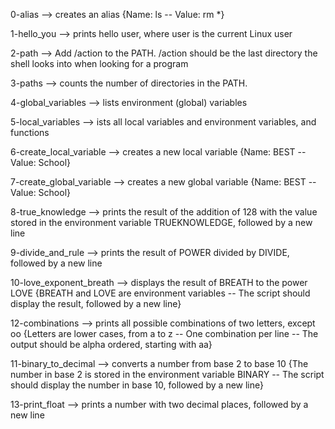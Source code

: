 0-alias --> creates an alias {Name: ls -- Value: rm *}


1-hello_you --> prints hello user, where user is the current Linux user


2-path --> Add /action to the PATH. /action should be the last directory the shell looks into when looking for a program


3-paths --> counts the number of directories in the PATH.


4-global_variables -->  lists environment (global) variables


5-local_variables --> ists all local variables and environment variables, and functions


6-create_local_variable --> creates a new local variable {Name: BEST -- Value: School}


7-create_global_variable --> creates a new global variable {Name: BEST -- Value: School}



8-true_knowledge --> prints the result of the addition of 128 with the value stored in the environment variable TRUEKNOWLEDGE, followed by a new line


9-divide_and_rule --> prints the result of POWER divided by DIVIDE, followed by a new line


10-love_exponent_breath --> displays the result of BREATH to the power LOVE {BREATH and LOVE are environment variables -- The script should display the result, followed by a new line}


12-combinations --> prints all possible combinations of two letters, except oo {Letters are lower cases, from a to z -- One combination per line -- The output should be alpha ordered, starting with aa}


11-binary_to_decimal --> converts a number from base 2 to base 10 {The number in base 2 is stored in the environment variable BINARY -- The script should display the number in base 10, followed by a new line}


13-print_float --> prints a number with two decimal places, followed by a new line


